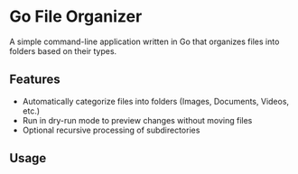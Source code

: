 # Go File Organizer

A simple command-line application written in Go that organizes files into folders based on their types.

## Features

- Automatically categorize files into folders (Images, Documents, Videos, etc.)
- Run in dry-run mode to preview changes without moving files
- Optional recursive processing of subdirectories

## Usage